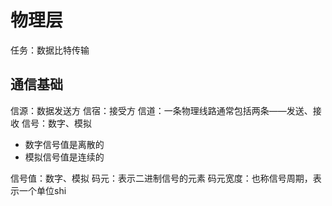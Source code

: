 


# 物理层
任务：数据比特传输

## 通信基础
信源：数据发送方
信宿：接受方
信道：一条物理线路通常包括两条——发送、接收
信号：数字、模拟
- 数字信号值是离散的
- 模拟信号值是连续的

信号值：数字、模拟
码元：表示二进制信号的元素
码元宽度：也称信号周期，表示一个单位shi
<!--stackedit_data:
eyJoaXN0b3J5IjpbLTUxOTg3MjMwNSwyMjU2NDI3MzZdfQ==
-->